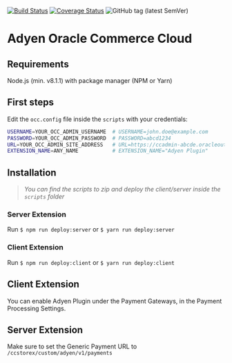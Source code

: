 [![Build Status](https://travis-ci.org/Adyen/adyen-oracle-commerce-cloud.svg?branch=master)](https://travis-ci.org/Adyen/adyen-oracle-commerce-cloud)
[![Coverage Status](https://coveralls.io/repos/github/Adyen/adyen-oracle-commerce-cloud/badge.svg)](https://coveralls.io/github/Adyen/adyen-oracle-commerce-cloud)
![GitHub tag (latest SemVer)](https://img.shields.io/github/v/tag/Adyen/adyen-oracle-commerce-cloud)
# Adyen Oracle Commerce Cloud
## Requirements
Node.js (min. v8.1.1) with package manager (NPM or Yarn)
## First steps
Edit the `occ.config` file inside the `scripts` with your credentials:
```bash
USERNAME=YOUR_OCC_ADMIN_USERNAME  # USERNAME=john.doe@example.com
PASSWORD=YOUR_OCC_ADMIN_PASSWORD  # PASSWORD=abcd1234
URL=YOUR_OCC_ADMIN_SITE_ADDRESS   # URL=https://ccadmin-abcde.oracleoutsourcing.com
EXTENSION_NAME=ANY_NAME           # EXTENSION_NAME="Adyen Plugin"
```
## Installation
> _You can find the scripts to zip and deploy the client/server inside the `scripts` folder_
### Server Extension
Run `$ npm run deploy:server`  or `$ yarn run deploy:server`
### Client Extension
Run `$ npm run deploy:client` or `$ yarn run deploy:client`


## Client Extension
 You can enable Adyen Plugin under the Payment Gateways, in the Payment Processing Settings.
## Server Extension
 Make sure to set the Generic Payment URL to `/ccstorex/custom/adyen/v1/payments`
